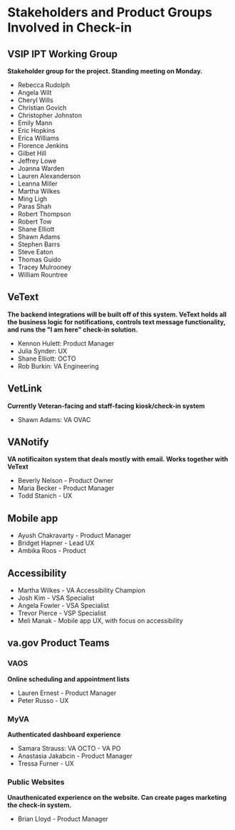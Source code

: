 # Stakeholders and Product Groups Involved in Check-in

## VSIP IPT Working Group
**Stakeholder group for the project. Standing meeting on Monday.**
- Rebecca Rudolph
- Angela Wilt
- Cheryl Wills
- Christian Govich
- Christopher Johnston
- Emily Mann
- Eric Hopkins
- Erica Williams
- Florence Jenkins
- Gilbet Hill
- Jeffrey Lowe
- Joanna Warden
- Lauren Alexanderson
- Leanna Miller
- Martha Wilkes
- Ming Ligh
- Paras Shah
- Robert Thompson
- Robert Tow
- Shane Elliott
- Shawn Adams
- Stephen Barrs
- Steve Eaton
- Thomas Guido
- Tracey Mulrooney
- William Rountree

## VeText
**The backend integrations will be built off of this system. VeText holds all the business logic for notifications, controls text message functionality, and runs the "I am here" check-in solution.**
- Kennon Hulett: Product Manager
- Julia Synder: UX 
- Shane Elliott: OCTO
- Rob Burkin: VA Engineering

## VetLink
**Currently Veteran-facing and staff-facing kiosk/check-in system**
- Shawn Adams: VA OVAC

## VANotify
**VA notificaiton system that deals mostly with email. Works together with VeText**
- Beverly Nelson - Product Owner
- Maria Becker - Product Manager
- Todd Stanich - UX

## Mobile app
- Ayush Chakravarty - Product Manager
- Bridget Hapner - Lead UX 
- Ambika Roos - Product

## Accessibility
- Martha Wilkes - VA Accessibility Champion
- Josh Kim - VSA Specialist
- Angela Fowler - VSA Specialist
- Trevor Pierce - VSP Specialist
- Meli Manak - Mobile app UX, with focus on accessibility

## va.gov Product Teams

### VAOS
**Online scheduling and appointment lists**
- Lauren Ernest - Product Manager
- Peter Russo - UX

### MyVA
**Authenticated dashboard experience**
- Samara Strauss: VA OCTO - VA PO
- Anastasia Jakabcin - Product Manager
- Tressa Furner - UX

### Public Websites
**Unauthenicated experience on the website. Can create pages marketing the check-in system.**
- Brian Lloyd - Product Manager
